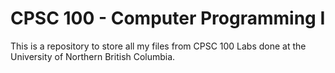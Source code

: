 CPSC 100 - Computer Programming I
=======

This is a repository to store all my files from CPSC 100 Labs done at the University of Northern British Columbia.
